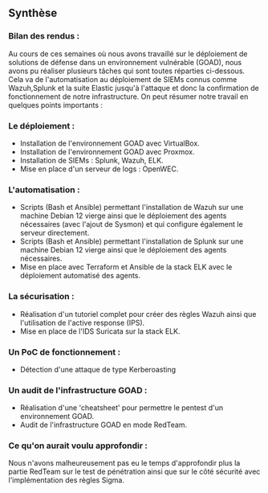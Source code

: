 ## Synthèse

### Bilan des rendus :
Au cours de ces semaines où nous avons travaillé sur le déploiement de solutions de défense dans un environnement vulnérable (GOAD), nous avons pu réaliser plusieurs tâches qui sont toutes réparties ci-dessous. Cela va de l'automatisation au déploiement de SIEMs connus comme Wazuh,Splunk et la suite Elastic jusqu'à l'attaque et donc la confirmation de fonctionnement de notre infrastructure. On peut résumer notre travail en quelques points importants :

### Le déploiement :
- Installation de l'environnement GOAD avec VirtualBox.
- Installation de l'environnement GOAD avec Proxmox.
- Installation de SIEMs : Splunk, Wazuh, ELK.
- Mise en place d'un serveur de logs : OpenWEC.

### L'automatisation :
- Scripts (Bash et Ansible) permettant l'installation de Wazuh sur une machine Debian 12 vierge ainsi que le déploiement des agents nécessaires (avec l'ajout de Sysmon) et qui configure également le serveur directement. 
- Scripts (Bash et Ansible) permettant l'installation de Splunk sur une machine Debian 12 vierge ainsi que le déploiement des agents nécessaires.
- Mise en place avec Terraform et Ansible de la stack ELK avec le déploiement automatisé des agents.

### La sécurisation :
- Réalisation d'un tutoriel complet pour créer des règles Wazuh ainsi que l'utilisation de l'active response (IPS).
- Mise en place de l'IDS Suricata sur la stack ELK.

### Un PoC de fonctionnement :
- Détection d'une attaque de type Kerberoasting

### Un audit de l'infrastructure GOAD :
- Réalisation d'une 'cheatsheet' pour permettre le pentest d'un environnement GOAD.
- Audit de l'infrastructure GOAD en mode RedTeam.

### Ce qu'on aurait voulu approfondir :
Nous n'avons malheureusement pas eu le temps d'approfondir plus la partie RedTeam sur le test de pénétration ainsi que sur le côté sécurité avec l'implémentation des règles Sigma.

